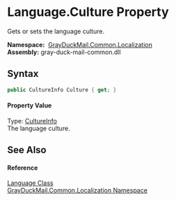 Language.Culture Property
=========================
Gets or sets the language culture.

  **Namespace:**  [GrayDuckMail.Common.Localization][1]  
  **Assembly:** gray-duck-mail-common.dll

Syntax
------

```csharp
public CultureInfo Culture { get; }
```

#### Property Value
Type: [CultureInfo][2]  
 The language culture. 

See Also
--------

#### Reference
[Language Class][3]  
[GrayDuckMail.Common.Localization Namespace][1]  

[1]: ../README.md
[2]: https://docs.microsoft.com/dotnet/api/system.globalization.cultureinfo
[3]: README.md
